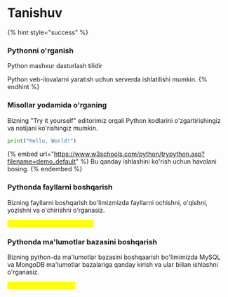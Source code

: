 # Tanishuv

{% hint style="success" %}
### Pythonni o'rganish



Python mashxur dasturlash tilidir

Python veb-ilovalarni yaratish uchun serverda ishlatilishi mumkin.
{% endhint %}

### Misollar yodamida o'rganing

Bizning "Try it yourself" editorimiz orqali Python kodlarini o'zgartirishingiz va natijani ko'rishingiz mumkin.

```python
print("Hello, World!")
```

{% embed url="https://www.w3schools.com/python/trypython.asp?filename=demo_default" %}
Bu qanday ishlashini ko'rish uchun havolani bosing.
{% endembed %}

### Pythonda fayllarni boshqarish

Bizning fayllarni boshqarish bo'limizmizda fayllarni ochishni, o'qishni, yozishni va o'chirishni o'rganasiz.

<mark style="color:yellow;">Pythonda fayllarni boshqarish</mark>

### Pythonda ma'lumotlar bazasini boshqarish

Bizning python-da ma'lumotlar bazasini boshqaarish bo'limimizda MySQL va MongoDB ma'lumotlar bazalariga qanday kirish va ular biilan ishlashni o'rganasiz.

<mark style="color:yellow;">Pythonda MySQL darsli</mark>
